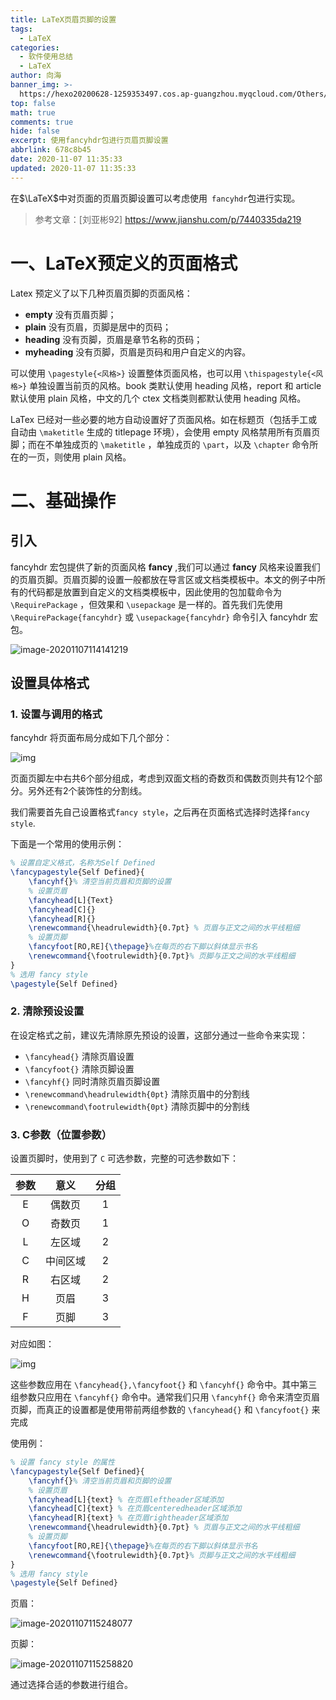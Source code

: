 ```yaml
---
title: LaTeX页眉页脚的设置
tags:
  - LaTeX
categories:
  - 软件使用总结
  - LaTeX
author: 向海
banner_img: >-
  https://hexo20200628-1259353497.cos.ap-guangzhou.myqcloud.com/Others/Fluid/post/post2.jpg
top: false
math: true
comments: true
hide: false
excerpt: 使用fancyhdr包进行页眉页脚设置
abbrlink: 678c8b45
date: 2020-11-07 11:35:33
updated: 2020-11-07 11:35:33
---
```


在$\LaTeX$中对页面的页眉页脚设置可以考虑使用` fancyhdr`包进行实现。

> 参考文章：[刘亚彬92] https://www.jianshu.com/p/7440335da219

# 一、LaTeX预定义的页面格式

Latex 预定义了以下几种页眉页脚的页面风格：

- **empty** 没有页眉页脚；
- **plain** 没有页眉，页脚是居中的页码；
- **heading** 没有页脚，页眉是章节名称的页码；
- **myheading** 没有页脚，页眉是页码和用户自定义的内容。

可以使用 `\pagestyle{<风格>}` 设置整体页面风格，也可以用 `\thispagestyle{<风格>}` 单独设置当前页的风格。book 类默认使用 heading 风格，report 和 article 默认使用 plain 风格，中文的几个 ctex 文档类则都默认使用 heading 风格。

LaTex 已经对一些必要的地方自动设置好了页面风格。如在标题页（包括手工或自动由 `\maketitle` 生成的 titlepage 环境），会使用 empty 风格禁用所有页眉页脚；而在不单独成页的 `\maketitle` ，单独成页的 `\part`，以及 `\chapter` 命令所在的一页，则使用 plain 风格。

# 二、基础操作

## 引入

fancyhdr 宏包提供了新的页面风格 **fancy** ,我们可以通过 **fancy** 风格来设置我们的页眉页脚。页眉页脚的设置一般都放在导言区或文档类模板中。本文的例子中所有的代码都是放置到自定义的文档类模板中，因此使用的包加载命令为 `\RequirePackage` ，但效果和 `\usepackage` 是一样的。首先我们先使用 `\RequirePackage{fancyhdr}`  或 `\usepackage{fancyhdr}` 命令引入 fancyhdr 宏包。

![image-20201107114141219](https://hexo20200628-1259353497.cos.ap-guangzhou.myqcloud.com/Articles/%E5%85%B6%E5%AE%83%E8%BD%AF%E4%BB%B6%E4%BD%BF%E7%94%A8/LaTeX/image-20201107114141219.png)

## 设置具体格式

### 1. 设置与调用的格式

fancyhdr 将页面布局分成如下几个部分：

![img](https://hexo20200628-1259353497.cos.ap-guangzhou.myqcloud.com/Articles/%E5%85%B6%E5%AE%83%E8%BD%AF%E4%BB%B6%E4%BD%BF%E7%94%A8/LaTeX/14174754-a700cc72b4a260a8.png)

页面页脚左中右共6个部分组成，考虑到双面文档的奇数页和偶数页则共有12个部分。另外还有2个装饰性的分割线。

我们需要首先自己设置格式`fancy style`，之后再在页面格式选择时选择`fancy style`.

下面是一个常用的使用示例：

```latex
% 设置自定义格式，名称为Self Defined
\fancypagestyle{Self Defined}{
	\fancyhf{}% 清空当前页眉和页脚的设置
	% 设置页眉 
	\fancyhead[L]{Text}
	\fancyhead[C]{}
	\fancyhead[R]{}
	\renewcommand{\headrulewidth}{0.7pt} % 页眉与正文之间的水平线粗细
	% 设置页脚
	\fancyfoot[RO,RE]{\thepage}%在每页的右下脚以斜体显示书名
	\renewcommand{\footrulewidth}{0.7pt}% 页脚与正文之间的水平线粗细
} 
% 选用 fancy style
\pagestyle{Self Defined}
```

### 2. 清除预设设置

在设定格式之前，建议先清除原先预设的设置，这部分通过一些命令来实现：

+ `\fancyhead{}` 清除页眉设置
+ `\fancyfoot{}` 清除页脚设置
+ `\fancyhf{}` 同时清除页眉页脚设置
+ `\renewcommand\headrulewidth{0pt}` 清除页眉中的分割线
+ `\renewcommand\footrulewidth{0pt}` 清除页脚中的分割线

### 3. C参数（位置参数）

设置页脚时，使用到了 `C` 可选参数，完整的可选参数如下：

| 参数 |   意义   | 分组 |
| :--: | :------: | :--: |
|  E   |  偶数页  |  1   |
|  O   |  奇数页  |  1   |
|  L   |  左区域  |  2   |
|  C   | 中间区域 |  2   |
|  R   |  右区域  |  2   |
|  H   |   页眉   |  3   |
|  F   |   页脚   |  3   |

对应如图：

![img](https://hexo20200628-1259353497.cos.ap-guangzhou.myqcloud.com/Articles/%E5%85%B6%E5%AE%83%E8%BD%AF%E4%BB%B6%E4%BD%BF%E7%94%A8/LaTeX/14174754-a700cc72b4a260a8.png)

这些参数应用在 `\fancyhead{},\fancyfoot{}` 和 `\fancyhf{}` 命令中。其中第三组参数只应用在 `\fancyhf{}` 命令中。通常我们只用 `\fancyhf{}` 命令来清空页眉页脚，而真正的设置都是使用带前两组参数的 `\fancyhead{}` 和 `\fancyfoot{}` 来完成

使用例：

```latex
% 设置 fancy style 的属性
\fancypagestyle{Self Defined}{
	\fancyhf{}% 清空当前页眉和页脚的设置
	% 设置页眉 
	\fancyhead[L]{text} % 在页眉leftheader区域添加
	\fancyhead[C]{text} % 在页眉centeredheader区域添加
	\fancyhead[R]{text} % 在页眉rightheader区域添加
	\renewcommand{\headrulewidth}{0.7pt} % 页眉与正文之间的水平线粗细
	% 设置页脚
	\fancyfoot[RO,RE]{\thepage}%在每页的右下脚以斜体显示书名
	\renewcommand{\footrulewidth}{0.7pt}% 页脚与正文之间的水平线粗细
} 
% 选用 fancy style
\pagestyle{Self Defined}
```

页眉：

![image-20201107115248077](https://hexo20200628-1259353497.cos.ap-guangzhou.myqcloud.com/Articles/%E5%85%B6%E5%AE%83%E8%BD%AF%E4%BB%B6%E4%BD%BF%E7%94%A8/LaTeX/image-20201107115248077.png)

页脚：

![image-20201107115258820](https://hexo20200628-1259353497.cos.ap-guangzhou.myqcloud.com/Articles/%E5%85%B6%E5%AE%83%E8%BD%AF%E4%BB%B6%E4%BD%BF%E7%94%A8/LaTeX/image-20201107115258820.png)

通过选择合适的参数进行组合。